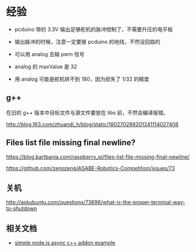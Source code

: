# 经验

- pcduino 带的 3.3V 输出足够舵机的脉冲控制了，不需要升压的电平板

- 输出脉冲的时候，注意一定要接 pcduino 的地线，不然没回路的

- 可以用 analog 去输 pwm 信号

- analog 的 maxValue 是 32

- 用 analog 可能是舵机转不到 180，因为损失了 1/32 的精度

## g++

在旧的 g++ 版本中目标文件与源文件要放在 libs 前，不然会编译报错。

http://blog.163.com/zhuandi_h/blog/static/180270288201241114027408

## Files list file missing final newline?

https://blog.bartbania.com/raspberry_pi/files-list-file-missing-final-newline/

https://github.com/zenozeng/ASABE-Robotics-Competition/issues/73

## 关机

http://askubuntu.com/questions/73696/what-is-the-proper-terminal-way-to-shutdown

## 相关文档

- [simple node.js async c++ addon example](https://gist.github.com/dmh2000/9519489)

